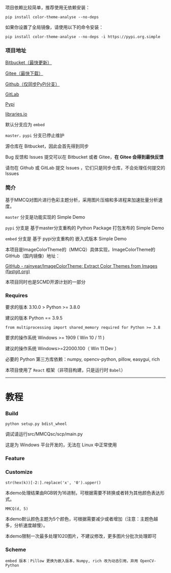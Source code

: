 项目依赖比较简单，推荐使用无依赖安装：

`pip install color-theme-analyse --no-deps`

如果你设置了全局镜像，请使用以下的命令安装：

`pip install color-theme-analyse --no-deps -i https://pypi.org.simple`

### 项目地址

[Bitbucket（最快更新）](https://bitbucket.org/hi-windom/colorthemeanalyse/ "默认仓库")

[Gitee（最快下载）](https://gitee.com/hi-windom/color-theme-analyse "主要同步仓库")

[Github（仅同步PyPi分支）](https://github.com/Soltus/color-theme-analyse)

[GitLab](https://gitlab.com/liaoshanyi/ColorThemeAnalyse)

[Pypi](https://pypi.org/project/color-theme-analyse/ "https://pypi.org/project/color-theme-analyse/")

[libraries.io](https://libraries.io/pypi/color-theme-analyse)

默认分支应为 `embed`

`master，pypi` 分支已停止维护

源仓库在 Bitbucket，因此会首先得到同步

Bug 反馈和 Issues 提交可以在 Bitbucket 或者 Gitee，**在 Gitee 会得到最快反馈**

请勿在 Github 或 GitLab 提交 Issues ，它们只是同步仓库，不会处理任何提交的 Issues

### 简介

基于MMCQ对图片进行色彩主题分析，采用图片压缩和多进程来加速批量分析速度。

`master` 分支是功能实现的 Simple Demo

`pypi` 分支是 基于master分支重构的 Python Package 打包发布的 Simple Demo

`embed` 分支是 基于 pypi分支重构的 嵌入式版本 Simple Demo

本项目是ImageColorTheme的（MMCQ）具体实现，ImageColorTheme的GitHub（国内镜像）地址：

[GitHub - rainyear/ImageColorTheme: Extract Color Themes from Images (fastgit.org)](https://hub.fastgit.org/rainyear/ImageColorTheme)

本项目同时也是SCMD开源计划的一部分

### Requires

要求的版本 3.10.0 > Python >= 3.8.0

建议的版本 Python == 3.9.5

`from multiprocessing import shared_memory required for Python >= 3.8`

要求的操作系统 Windows >= 1909  ( Win 10 / 11 )

建议的操作系统 Windows>=22000.100（ Win 11 Dev ）

必要的 Python 第三方库依赖：numpy, opencv-python, pillow, easygui, rich

本项目使用了 `React` 框架（非项目构建，只是运行时 `Babel`）

---

# 教程

### Build

`python setup.py bdist_wheel`

调试请运行src/MMCQsc/scp/main.py

这是为 Windows 平台开发的，无法在 Linux 中正常使用

### Feature

### Customize

`str(hex(k))[-2:].replace('x', '0').upper()`

本demo处理结果由RGB转为16进制，可根据需要不转换或者转为其他颜色表达形式。

`MMCQ(d, 5)`

本demo默认颜色主题为5个颜色，可根据需要减少或者增加（注意：主题色越多，分析速度越慢）。

本demo限制一次最多处理1020图片，不建议修改，更多图片分批次处理即可

### Scheme

`embed 版本：Pillow 更换为嵌入版本，Numpy, rich 改为动态引用，弃用 OpenCV-Python`
